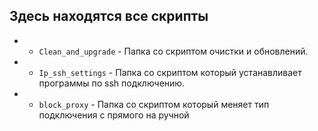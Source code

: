 ## Здесь находятся все скрипты
- - `Clean_and_upgrade` - Папка со скриптом очистки и обновлений.
- - `Ip_ssh_settings` - Папка со скриптом который устанавливает программы по ssh подключению.
- - `block_proxy` - Папка со скриптом который меняет тип подключения с прямого на ручной
